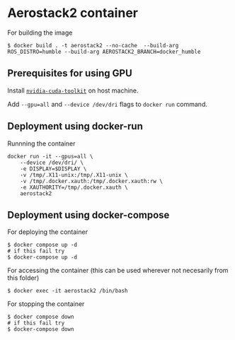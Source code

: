 # Aerostack2 container

For building the image

```
$ docker build . -t aerostack2 --no-cache  --build-arg ROS_DISTRO=humble --build-arg AEROSTACK2_BRANCH=docker_humble
```

## Prerequisites for using GPU 

Install [`nvidia-cuda-toolkit`](https://docs.nvidia.com/datacenter/cloud-native/container-toolkit/latest/install-guide.html) on host machine.

Add `--gpu=all` and `--device /dev/dri` flags to `docker run` command.

## Deployment using docker-run

Runnning the container

```
docker run -it --gpus=all \
    --device /dev/dri/ \
    -e DISPLAY=$DISPLAY \
    -v /tmp/.X11-unix:/tmp/.X11-unix \
    -v /tmp/.docker.xauth:/tmp/.docker.xauth:rw \
    -e XAUTHORITY=/tmp/.docker.xauth \
    aerostack2
```

## Deployment using docker-compose

For deploying the container
```
$ docker compose up -d 
# if this fail try 
$ docker-compose up -d 
```

For accessing the container (this can be used wherever not necesarily from this folder)

```
$ docker exec -it aerostack2 /bin/bash
```

For stopping the container
```
$ docker compose down
# if this fail try 
$ docker-compose down
```


